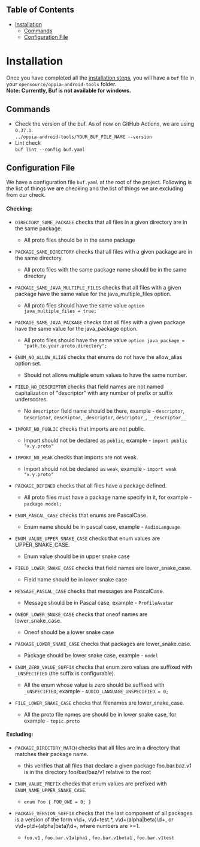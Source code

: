 ## Table of Contents

- [Installation](#installation)
  - [Commands](#commands)
  - [Configuration File](#configuration-file)

# Installation
Once you have completed all the [installation steps](https://github.com/oppia/oppia-android/wiki/Installing-Oppia-Android), you will have a `buf` file in your `opensource/oppia-android-tools` folder.<br>
**Note: Currently, Buf is not available for windows.**

## Commands

* Check the version of the buf. As of now on GitHub Actions, we are using `0.37.1`.<br>
`../oppia-android-tools/YOUR_BUF_FILE_NAME --version`
* Lint check<br>
`buf lint --config buf.yaml`

## Configuration File 

We have a configuration file `buf.yaml` at the root of the project. Following is the list of things we are checking and the list of things we are excluding from our check.

#### Checking:
* `DIRECTORY_SAME_PACKAGE` checks that all files in a given directory are in the same package.
   * All proto files should be in the same package

* `PACKAGE_SAME_DIRECTORY` checks that all files with a given package are in the same directory.
   * All proto files with the same package name should be in the same directory

* `PACKAGE_SAME_JAVA_MULTIPLE_FILES` checks that all files with a given package have the same value for the java_multiple_files option.
   * All proto files should have the same value `option java_multiple_files = true;`

* `PACKAGE_SAME_JAVA_PACKAGE` checks that all files with a given package have the same value for the java_package option.
   * All proto files should have the same value `option java_package = "path.to.your.proto.directory";`

* `ENUM_NO_ALLOW_ALIAS` checks that enums do not have the allow_alias option set.
   * Should not allows multiple enum values to have the same number.

* `FIELD_NO_DESCRIPTOR` checks that field names are not named capitalization of "descriptor" with any number of prefix or suffix underscores.
   * No `descriptor` field name should be there, example - `descriptor`, `Descriptor`, `descRiptor`, `_descriptor`, `descriptor_`, `__descriptor__`

* `IMPORT_NO_PUBLIC` checks that imports are not public.
   * Import should not be declared as `public`, example - `import public "x.y.proto"`

* `IMPORT_NO_WEAK` checks that imports are not weak.
   * Import should not be declared as `weak`, example - `import weak "x.y.proto"`

* `PACKAGE_DEFINED` checks that all files have a package defined.
   * All proto files must have a package name specify in it, for example - `package model;`

* `ENUM_PASCAL_CASE` checks that enums are PascalCase.
   * Enum name should be in pascal case, example - `AudioLanguage`

* `ENUM_VALUE_UPPER_SNAKE_CASE` checks that enum values are UPPER_SNAKE_CASE.
   * Enum value should be in upper snake case

* `FIELD_LOWER_SNAKE_CASE` checks that field names are lower_snake_case.
   * Field name should be in lower snake case

* `MESSAGE_PASCAL_CASE` checks that messages are PascalCase.
   * Message should be in Pascal case, example - `ProfileAvatar`

* `ONEOF_LOWER_SNAKE_CASE` checks that oneof names are lower_snake_case.
   * Oneof should be a lower snake case

* `PACKAGE_LOWER_SNAKE_CASE` checks that packages are lower_snake.case.
   * Package should be lower snake case, example - `model`

* `ENUM_ZERO_VALUE_SUFFIX` checks that enum zero values are suffixed with `_UNSPECIFIED` (the suffix is configurable).
   * All the enum whose value is zero should be suffixed with `_UNSPECIFIED`, example - `AUDIO_LANGUAGE_UNSPECIFIED = 0;`

* `FILE_LOWER_SNAKE_CASE` checks that filenames are lower_snake_case.
   * All the proto file names are should be in lower snake case, for example - `topic.proto`

#### Excluding:
* `PACKAGE_DIRECTORY_MATCH` checks that all files are in a directory that matches their package name.
   *  this verifies that all files that declare a given package foo.bar.baz.v1 is in the directory foo/bar/baz/v1 relative to the root

* `ENUM_VALUE_PREFIX` checks that enum values are prefixed with `ENUM_NAME_UPPER_SNAKE_CASE`.
   * `enum Foo { FOO_ONE = 0; }`

* `PACKAGE_VERSION_SUFFIX` checks that the last component of all packages is a version of the form v\d+, v\d+test.*, v\d+(alpha|beta)\d+, or v\d+p\d+(alpha|beta)\d+, where numbers are >=1.
   * `foo.v1` , `foo.bar.v1alpha1` , `foo.bar.v1beta1` , `foo.bar.v1test`
